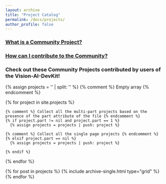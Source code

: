 ```yaml
---
layout: archive
title: "Project Catalog"
permalink: /docs/projects/
author_profile: false
---
```


<h3><a href="https://azure.github.io/Vision-AI-DevKit-Pages/docs/community_projects/" target="_blank"><b>What is a Community Project?</b></a>
<br>
<h3><a href="https://azure.github.io/Vision-AI-DevKit-Pages/docs/involvement/" target="_blank"><b>How can I contribute to the Community?</b></a>
<br>

<h3>Check out these Community Projects contributed by users of the Vision-AI-DevKit!</h3>


<div class="grid__wrapper grid__catalog">

  {% assign projects = '' | split: '' %} {% comment %} Empty array {% endcomment %}

  {% for project in site.projects %}
    
    {% comment %} Collect all the multi-part projects based on the presence of the part attribute of the file {% endcomment %}
    {% if project.part != nil and project.part == 1 %}
      {% assign projects = projects | push: project %}
      
    {% comment %} Collect all the single page projects {% endcomment %}
    {% elsif project.part == nil %}
      {% assign projects = projects | push: project %}
    
    {% endif %}

  {% endfor %}


  {% for post in projects %}
    {% include archive-single.html type="grid" %}
  {% endfor %}

</div>